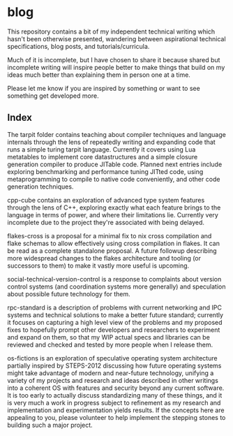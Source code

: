 # blog

This repository contains a bit of my independent technical writing which hasn't been otherwise presented, wandering between aspirational technical specifications, blog posts, and tutorials/curricula.

Much of it is incomplete, but I have chosen to share it because shared but incomplete writing will inspire people better to make things that build on my ideas much better than explaining them in person one at a time.

Please let me know if you are inspired by something or want to see something get developed more.

## Index
The tarpit folder contains teaching about compiler techniques and language internals through the lens of repeatedly writing and expanding code that runs a simple turing tarpit language. Currently it covers using Lua metatables to implement core datastructures and a simple closure generation compiler to produce JITable code. Planned next entries include exploring benchmarking and performance tuning JITted code, using metaprogramming to compile to native code conveniently, and other code generation techniques.

cpp-cube contains an exploration of advanced type system features through the lens of C++, exploring exactly what each feature brings to the language in terms of power, and where their limitations lie. Currently very incomplete due to the project they're associated with being delayed.

flakes-cross is a proposal for a minimal fix to nix cross compilation and flake schemas to allow effectively using cross compilation in flakes. It can be read as a complete standalone proposal. A future followup describing more widespread changes to the flakes architecture and tooling (or successors to them) to make it vastly more useful is upcoming.

social-technical-version-control is a response to complaints about version control systems (and coordination systems more generally) and speculation about possible future technology for them.

rpc-standard is a description of problems with current networking and IPC systems and technical solutions to make a better future standard; currently it focuses on capturing a high level view of the problems and my proposed fixes to hopefully prompt other developers and researchers to experiment and expand on them, so that my WIP actual specs and libraries can be reviewed and checked and tested by more people when I release them.

os-fictions is an exploration of speculative operating system architecture partially inspired by STEPS-2012 discussing how future operating systems might take advantage of modern and near-future technology, unifying a variety of my projects and research and ideas described in other writings into a coherent OS with features and security beyond any current software. It is too early to actually discuss standardizing many of these things, and it is very much a work in progress subject to refinement as my research and implementation and experimentation yields results. If the concepts here are appealing to you, please volunteer to help implement the stepping stones to building such a major project.